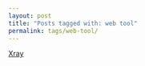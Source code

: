 ```yaml
---
layout: post
title: "Posts tagged with: web tool"
permalink: tags/web-tool/
---
```

[Xray](/2011/12/xray)
